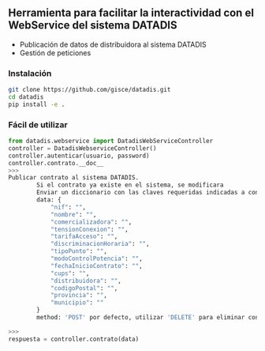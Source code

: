 ## Herramienta para facilitar la interactividad con el WebService del sistema DATADIS
- Publicación de datos de distribuidora al sistema DATADIS
- Gestión de peticiones

### Instalación
```bash
git clone https://github.com/gisce/datadis.git
cd datadis
pip install -e .
```

### Fácil de utilizar

```python
from datadis.webservice import DatadisWebServiceController
controller = DatadisWebserviceController()
controller.autenticar(usuario, password)
controller.contrato.__doc__
>>>
Publicar contrato al sistema DATADIS.
        Si el contrato ya existe en el sistema, se modificara
        Enviar un diccionario con las claves requeridas indicadas a continuacion
        data: {
            "nif": "",
            "nombre": "",
            "comercializadora": "",
            "tensionConexion": "",
            "tarifaAcceso": "",
            "discriminacionHoraria": "",
            "tipoPunto": "",
            "modoControlPotencia": "",
            "fechaInicioContrato": "",
            "cups": "",
            "distribuidora": "",
            "codigoPostal": "",
            "provincia": "",
            "municipio": ""
        }
        method: 'POST' por defecto, utilizar 'DELETE' para eliminar contrato

>>>
respuesta = controller.contrato(data)
```